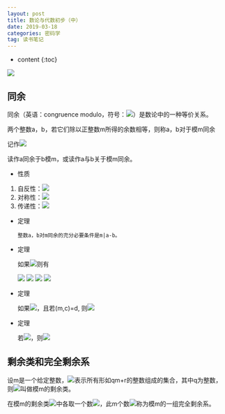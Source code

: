 ```yaml
---
layout: post
title: 数论与代数初步（中）
date: 2019-03-18
categories: 密码学
tag: 读书笔记
---
```


* content
{:toc}
<img src="https://latex.codecogs.com/png.latex?\inline&space; ">

## 同余

同余（英语：congruence modulo，符号：<img src="https://latex.codecogs.com/png.latex?\inline&space; \equiv ">）是数论中的一种等价关系。

两个整数a，b，若它们除以正整数m所得的余数相等，则称a，b对于模m同余

记作<img src="https://latex.codecogs.com/png.latex?\inline&space; a\equiv b{\pmod {m}}">

读作a同余于b模m，或读作a与b关于模m同余。

- 性质

1. 自反性：<img src="https://latex.codecogs.com/png.latex?\inline&space; a \equiv a(mod m) ">
2. 对称性：<img src="https://latex.codecogs.com/png.latex?\inline&space; a \equiv b(mod m), b \equiv a(mod m) ">
3. 传递性：<img src="https://latex.codecogs.com/png.latex?\inline&space; a \equiv b(mod m)，b \equiv c(mod m)，a \equiv c(mod m) ">

- 定理

      整数a，b对m同余的充分必要条件是m|a-b。

- 定理

    如果<img src="https://latex.codecogs.com/png.latex?\inline&space; a \equiv b(mod m)，c \equiv d(mod m) ">则有

    <img src="https://latex.codecogs.com/png.latex?\inline&space; ax+cx \equiv by+dy(mod m) ">

    <img src="https://latex.codecogs.com/png.latex?\inline&space; ac \equiv bd(mod m) ">

    <img src="https://latex.codecogs.com/png.latex?\inline&space; a^n \equiv b^n(mod m) ">

    <img src="https://latex.codecogs.com/png.latex?\inline&space; f(a) \equiv f(b)(mod m) ">

- 定理

    如果<img src="https://latex.codecogs.com/png.latex?\inline&space; ac \equiv bc(mod m) ">，且若(m,c)=d, 则<img src="https://latex.codecogs.com/png.latex?\inline&space; a \equiv b(mod m/d) ">

- 定理

    若<img src="https://latex.codecogs.com/png.latex?\inline&space; a \equiv b(mod m_i) ">，则<img src="https://latex.codecogs.com/png.latex?\inline&space; a \equiv b(mod [m_1,m_2,...,m_n]) ">

## 剩余类和完全剩余系

设m是一个给定整数，<img src="https://latex.codecogs.com/png.latex?\inline&space; C_r(r=0,1,...,m-1) ">表示所有形如qm+r的整数组成的集合，其中q为整数，则<img src="https://latex.codecogs.com/png.latex?\inline&space; C_0,C_1,...,C_{m-1} ">叫做模m的剩余类。

在模m的剩余类<img src="https://latex.codecogs.com/png.latex?\inline&space; C_r(r=0,1,...,m-1) ">中各取一个数<img src="https://latex.codecogs.com/png.latex?\inline&space;a_j\in C_j(j=0,1,...,m-1) ">，此m个数<img src="https://latex.codecogs.com/png.latex?\inline&space;a_r(r=0,1,...,m-1) ">称为模m的一组完全剩余系。